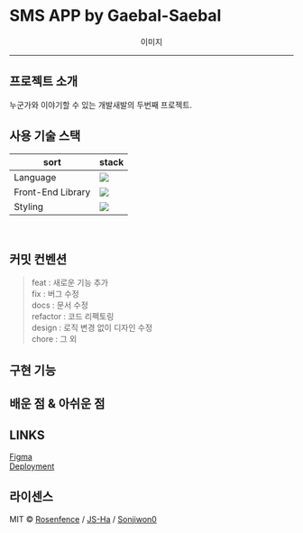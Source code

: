 # SMS APP by Gaebal-Saebal

<p align="center">
이미지
</p>

---

## 프로젝트 소개

누군가와 이야기할 수 있는 개발새발의 두번째 프로젝트.
<br>

## 사용 기술 스택

| sort              | stack                                                                                                            |
| ----------------- | ---------------------------------------------------------------------------------------------------------------- |
| Language          | <img src="https://img.shields.io/badge/JavaScript-F7DF1E?style=for-the-badge&logo=JavaScript&logoColor=white">   |
| Front-End Library | <img src="https://img.shields.io/badge/React-61DAFB?style=for-the-badge&logo=React&logoColor=white">             |
| Styling           | <img src="https://img.shields.io/badge/tailwindcss-06B6D4?style=for-the-badge&logo=tailwindcss&logoColor=white"> |

<br>

## 커밋 컨벤션

> feat : 새로운 기능 추가  
> fix : 버그 수정  
> docs : 문서 수정  
> refactor : 코드 리펙토링  
> design : 로직 변경 없이 디자인 수정  
> chore : 그 외

## 구현 기능

## 배운 점 & 아쉬운 점

## LINKS

<a href="#" target="_blank">Figma</a>
<br>
<a href="#" target="_blank">Deployment</a>
<br>

## 라이센스

MIT &copy; [Rosenfence](mailto:rosenfence@gmail.com) / [JS-Ha](mailto:jshaha0911@gmail.com) / [Sonjiwon0](mailto:sjiwon9303@gmail.com)

